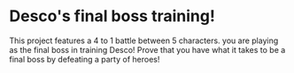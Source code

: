 # Desco's final boss training!

This project features a 4 to 1 battle between 5 characters. you are playing as the final boss in training Desco! Prove that you have what it takes to be a final boss by defeating a party of heroes!
